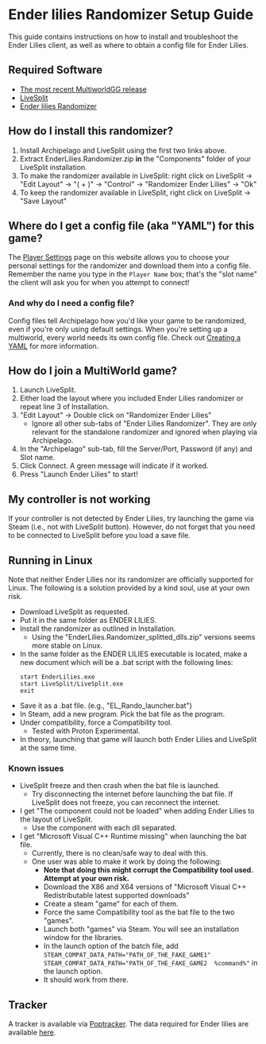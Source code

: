 # Ender lilies Randomizer Setup Guide

This guide contains instructions on how to install and troubleshoot the Ender Lilies client, as well as where to obtain a config file for Ender Lilies.


## Required Software

- [The most recent MultiworldGG release](https://github.com/MultiworldGG/MultiworldGG/releases)
- [LiveSplit](https://livesplit.org/downloads/)
- [Ender lilies Randomizer](https://github.com/Trexounay/EnderLilies.Randomizer/releases)


## How do I install this randomizer?

1. Install Archipelago and LiveSplit using the first two links above. 
2. Extract EnderLilies.Randomizer.zip **in** the "Components" folder of your LiveSplit installation. 
3. To make the randomizer available in LiveSplit: right click on LiveSplit -> "Edit Layout" -> "( + )" -> "Control" -> "Randomizer Ender Lilies" -> "Ok"
4. To keep the randomizer available in LiveSplit, right click on LiveSplit -> "Save Layout"


## Where do I get a config file (aka "YAML") for this game?

The [Player Settings](/games/Ender%20Lilies/player-settings) page on this website allows you to choose your personal settings for the randomizer and download them into a config file. 
Remember the name you type in the `Player Name` box; that's the "slot name" the client will ask you for when you attempt to connect!


### And why do I need a config file?

Config files tell Archipelago how you'd like your game to be randomized, even if you're only using default settings.
When you're setting up a multiworld, every world needs its own config file.
Check out [Creating a YAML](https://multiworld.gg/tutorial/MultiworldGG/setup/en#creating-a-yaml) for more information.


## How do I join a MultiWorld game?

1. Launch LiveSplit.
2. Either load the layout where you included Ender Lilies randomizer or repeat line 3 of Installation.
3. "Edit Layout" -> Double click on "Randomizer Ender Lilies"
    - Ignore all other sub-tabs of "Ender Lilies Randomizer". 
    They are only relevant for the standalone randomizer and ignored when playing via Archipelago.  
4. In the "Archipelago" sub-tab, fill the Server/Port, Password (if any) and Slot name.
5. Click Connect. 
   A green message will indicate if it worked.  
6. Press "Launch Ender Lilies" to start!


## My controller is not working

If your controller is not detected by Ender Lilies, try launching the game via Steam (i.e., not with LiveSplit button).
However, do not forget that you need to be connected to LiveSplit before you load a save file. 


## Running in Linux

Note that neither Ender Lilies nor its randomizer are officially supported for Linux.
The following is a solution provided by a kind soul, use at your own risk.

- Download LiveSplit as requested.  
- Put it in the same folder as ENDER LILIES.
- Install the randomizer as outlined in Installation.
    - Using the "EnderLilies.Randomizer_splitted_dlls.zip" versions seems more stable on Linux.
- In the same folder as the ENDER LILIES executable is located, make a new document which will be a .bat script with the following lines:
    ```
    start EnderLilies.exe  
    start LiveSplit/LiveSplit.exe  
    exit
    ```
- Save it as a .bat file. (e.g., "EL_Rando_launcher.bat")
- In Steam, add a new program. Pick the bat file as the program.
- Under compatibility, force a Compatibility tool.
    - Tested with Proton Experimental.
- In theory, launching that game will launch both Ender Lilies and LiveSplit at the same time.


### Known issues
- LiveSplit freeze and then crash when the bat file is launched.
    - Try disconnecting the internet before launching the bat file. If LiveSplit does not freeze, you can reconnect the internet. 
- I get "The component could not be loaded" when adding Ender Lilies to the layout of LiveSplit.
    - Use the component with each dll separated.
- I get "Microsoft Visual C++ Runtime missing" when launching the bat file.
    - Currently, there is no clean/safe way to deal with this.
    - One user was able to make it work by doing the following:
        - **Note that doing this might corrupt the Compatibility tool used. Attempt at your own risk.**
        - Download the X86 and X64 versions of "Microsoft Visual C++ Redistributable latest supported downloads"
        - Create a steam "game" for each of them.
        - Force the same Compatibility tool as the bat file to the two "games". 
        - Launch both "games" via Steam. You will see an installation window for the libraries.
        - In the launch option of the batch file, add  `STEAM_COMPAT_DATA_PATH="PATH_OF_THE_FAKE_GAME1" STEAM_COMPAT_DATA_PATH="PATH_OF_THE_FAKE_GAME2  %command%"` in the launch option.
        - It should work from there.


## Tracker

A tracker is available via [Poptracker](https://github.com/black-sliver/PopTracker/releases). 
The data required for Ender lilies are available [here](https://github.com/lurch9229/ender-lilies-poptracker/releases).


